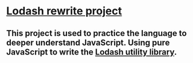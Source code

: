 # [Lodash rewrite project](https://github.com/justin-tse/justin-tse.github.io/blob/main/miao/lodash/justin_tse-lodash.js)
## This project is used to practice the language to deeper understand JavaScript. Using pure JavaScript to write the [Lodash utility library](https://lodash.com/docs/4.17.15).
